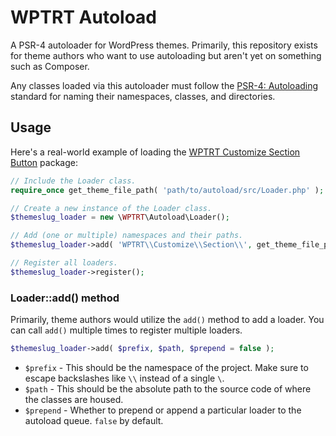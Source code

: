 # WPTRT Autoload

A PSR-4 autoloader for WordPress themes.  Primarily, this repository exists for theme authors who want to use autoloading but aren't yet on something such as Composer.

Any classes loaded via this autoloader must follow the [PSR-4: Autoloading](https://www.php-fig.org/psr/psr-4/) standard for naming their namespaces, classes, and directories.

## Usage

Here's a real-world example of loading the [WPTRT Customize Section Button](https://github.com/WPTRT/customize-section-button) package:

```php
// Include the Loader class.
require_once get_theme_file_path( 'path/to/autoload/src/Loader.php' );

// Create a new instance of the Loader class.
$themeslug_loader = new \WPTRT\Autoload\Loader();

// Add (one or multiple) namespaces and their paths.
$themeslug_loader->add( 'WPTRT\\Customize\\Section\\', get_theme_file_path( 'path/to/customize-section-button/src' ) );

// Register all loaders.
$themeslug_loader->register();
```

### Loader::add() method

Primarily, theme authors would utilize the `add()` method to add a loader.  You can call `add()` multiple times to register multiple loaders.

```php
$themeslug_loader->add( $prefix, $path, $prepend = false );
```

* `$prefix` - This should be the namespace of the project.  Make sure to escape backslashes like `\\` instead of a single `\`.
* `$path` - This should be the absolute path to the source code of where the classes are housed.
* `$prepend` - Whether to prepend or append a particular loader to the autoload queue.  `false` by default.
